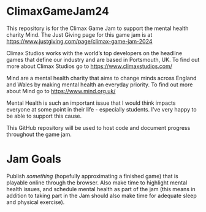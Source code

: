 # ClimaxGameJam24

This repository is for the Climax Game Jam to support the mental health charity Mind. The Just Giving page for this game jam is at https://www.justgiving.com/page/climax-game-jam-2024

Climax Studios works with the world’s top developers on the headline games that define our industry and are based in Portsmouth, UK. To find out more about Climax Studios go to https://www.climaxstudios.com/

Mind are a mental health charity that aims to change minds across England and Wales by making mental health an everyday priority. To find out more about Mind go to https://www.mind.org.uk/

Mental Health is such an important issue that I would think impacts everyone at some point in their life - especially students. I've very happy to be able to support this cause.

This GitHub repository will be used to host code and document progress throughout the game jam.

# Jam Goals

Publish *something* (hopefully approximating a finished game) that is playable online through the browser.
Also make time to highlight mental health issues, and schedule mental health as part of the jam (this means in addition to taking part in the Jam should also make time for adequate sleep and physical exercise).
